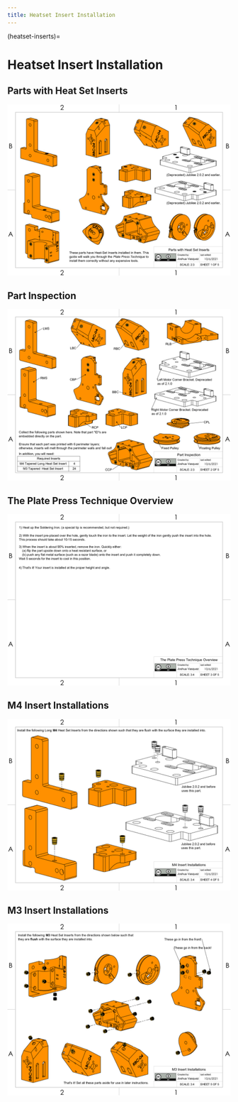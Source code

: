 ```yaml
---
title: Heatset Insert Installation
---
```


(heatset-inserts)=
# Heatset Insert Installation

## Parts with Heat Set Inserts
[![Page1](_static/inserts_0.png)](_static/inserts_0.png)

## Part Inspection
[![Page2](_static/inserts_1.png)](_static/inserts_1.png)

## The Plate Press Technique Overview
[![Page3](_static/inserts_2.png)](_static/inserts_2.png)

## M4 Insert Installations
[![Page4](_static/inserts_3.png)](_static/inserts_3.png)

## M3 Insert Installations
[![Page5](_static/inserts_4.png)](_static/inserts_4.png)
